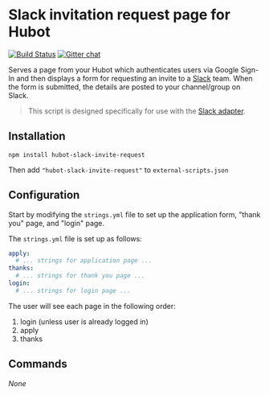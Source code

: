# Slack invitation request page for Hubot

[![Build Status](https://travis-ci.org/hubot-scripts/hubot-slack-invite-request.svg)](https://travis-ci.org/hubot-scripts/hubot-slack-invite-request)
[![Gitter chat](https://badges.gitter.im/hubot-scripts/hubot-slack-invite-request.png)](https://gitter.im/hubot-scripts/hubot-slack-invite-request)

Serves a page from your Hubot which authenticates users via Google Sign-In and 
then displays a form for requesting an invite to a [Slack](http://slack.com) team.
When the form is submitted, the details are posted to your channel/group on Slack.

> This script is designed specifically for use with the [Slack adapter](https://github.com/tinyspeck/hubot-slack).

## Installation

`npm install hubot-slack-invite-request`

Then add `"hubot-slack-invite-request"` to `external-scripts.json`

## Configuration

Start by modifying the `strings.yml` file to set up the application form, "thank you" page, and "login" page.

The `strings.yml` file is set up as follows:

```yml
apply:
  # ... strings for application page ...
thanks:
  # ... strings for thank you page ...
login:
  # ... strings for login page ...
```

The user will see each page in the following order:

1. login (unless user is already logged in)
2. apply
3. thanks


## Commands

*None*
